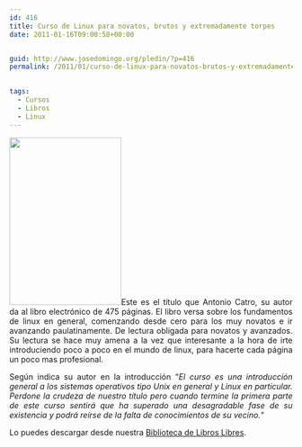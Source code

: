 ```yaml
---
id: 416
title: Curso de Linux para novatos, brutos y extremadamente torpes
date: 2011-01-16T09:00:58+00:00


guid: http://www.josedomingo.org/pledin/?p=416
permalink: /2011/01/curso-de-linux-para-novatos-brutos-y-extremadamente-torpes/

  
tags:
  - Cursos
  - Libros
  - Linux
---
```

<p style="text-align: justify;">
  <a href="{{ site.url }}{{ site.baseurl }}/assets/wp-content/uploads/2011/01/Curso_Linux_ACastro1.jpg"><img class="alignleft size-full wp-image-418" title="Curso_Linux_ACastro" src="{{ site.url }}{{ site.baseurl }}/assets/wp-content/uploads/2011/01/Curso_Linux_ACastro1.jpg" alt="" width="199" height="298" /></a>Este es el título que Antonio Catro, su autor da al libro electrónico de 475 páginas. El libro versa sobre los fundamentos de linux en general, comenzando desde cero para los muy novatos e ir avanzando paulatinamente. De lectura obligada para novatos y avanzados. Su lectura se hace muy amena a la vez que interesante a la hora de irte introduciendo poco a poco en el mundo de linux, para hacerte cada página un poco mas profesional.
</p>

<p style="text-align: justify;">
  Según indica su autor en la introducción &#8220;<em>El curso es una introducción general a los sistemas operativos tipo Unix en general y Linux en particular. Perdone la crudeza de nuestro título pero cuando termine la primera parte de este curso sentirá que ha superado una desagradable fase de su existencia y podrá reírse de la falta de conocimientos de su vecino.</em>&#8220;
</p>

Lo puedes descargar desde nuestra [Biblioteca de Libros Libres](http://www.josedomingo.org/web/mod/data/view.php?d=2&mode=single&page=53).

<!-- AddThis Advanced Settings generic via filter on the_content -->

<!-- AddThis Share Buttons generic via filter on the_content -->